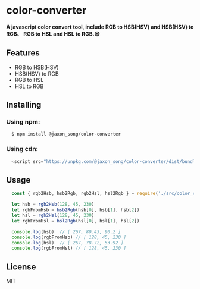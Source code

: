 # color-converter

**A javascript color convert tool, include RGB to HSB(HSV) and HSB(HSV) to RGB、 RGB to HSL and HSL to RGB.😎**

## Features
- RGB to HSB(HSV)
- HSB(HSV) to RGB
- RGB to HSL
- HSL to RGB

## Installing
### Using npm:
```shell
  $ npm install @jaxon_song/color-converter
```
### Using cdn:
```javascript
  <script src="https://unpkg.com/@jaxon_song/color-converter/dist/bundle.min.js"></script>
```

## Usage
```javascript
  const { rgb2Hsb, hsb2Rgb, rgb2Hsl, hsl2Rgb } = require('./src/color_converter')

  let hsb = rgb2Hsb(128, 45, 230)
  let rgbFromHsb = hsb2Rgb(hsb[0], hsb[1], hsb[2])
  let hsl = rgb2Hsl(128, 45, 230)
  let rgbFromHsl = hsl2Rgb(hsl[0], hsl[1], hsl[2])

  console.log(hsb)  // [ 267, 80.43, 90.2 ]
  console.log(rgbFromHsb) // [ 128, 45, 230 ]
  console.log(hsl)  // [ 267, 78.72, 53.92 ]
  console.log(rgbFromHsl) // [ 128, 45, 230 ]
```

## License
MIT